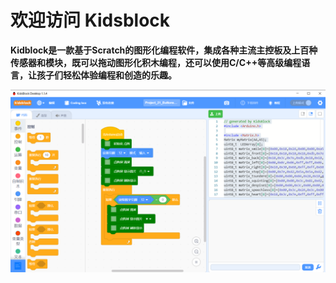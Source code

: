 # 欢迎访问 Kidsblock

**Kidblock是一款基于Scratch的图形化编程软件，集成各种主流主控板及上百种传感器和模块，既可以拖动图形化积木编程，还可以使用C/C++等高级编程语言，让孩子们轻松体验编程和创造的乐趣。**

![](assets/be6ae890be08178143a4c3564e0658fb.png)